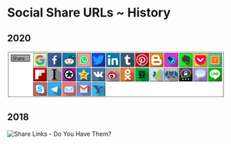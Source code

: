 # Social Share URLs ~ History

## 2020

![Share Links - Do You Have Them?](./images/social-share-2020.jpg "ShareLinks Icons")

## 2018

![Share Links - Do You Have Them?](./images/social-share.jpg "ShareLinks Icons")